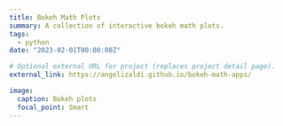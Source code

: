 ```yaml
---
title: Bokeh Math Plots
summary: A collection of interactive bokeh math plots.
tags:
  - python
date: "2023-02-01T00:00:00Z"

# Optional external URL for project (replaces project detail page).
external_link: https://angelizaldi.github.io/bokeh-math-apps/

image:
  caption: Bokeh plots
  focal_point: Smart
---
```

